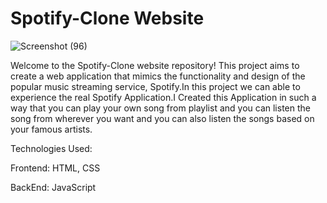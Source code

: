 # Spotify-Clone Website

![Screenshot (96)](https://github.com/hkharsharaju/Spotify-Clone/assets/138602401/807f7898-326a-4b75-ab19-57980bb11a3e)

Welcome to the Spotify-Clone website repository! This project aims to create a web application that mimics the functionality and design of the popular music streaming service, Spotify.In this project we can able to experience the real Spotify Application.I Created this Application in such a way that you can play your own song from playlist and you can listen the song from wherever you want and you can also listen the songs based on your famous artists.

Technologies Used:

Frontend: HTML, CSS

BackEnd: JavaScript
